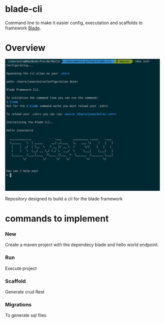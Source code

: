 # blade-cli
Command line to make it easier config, executation and scaffolds to framework [Blade](https://github.com/biezhi/blade).

# Overview
<p align="center">
  <img src="etc/install.png" alt="" />
</p>

Repository designed to build a cli for the blade framework

# commands to implement

### New
Create a maven project with the dependecy blade and hello world endpoint.

### Run
Execute project

### Scaffold
Generate crud Rest

### Migrations
To generate sql files
